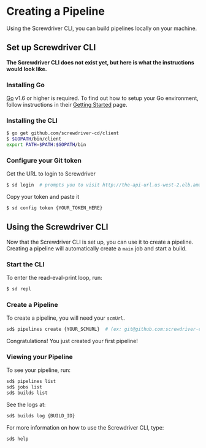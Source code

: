 # Creating a Pipeline
Using the Screwdriver CLI, you can build pipelines locally on your machine.

## Set up Screwdriver CLI

**The Screwdriver CLI does not exist yet, but here is what the instructions would look like.**

### Installing Go
[Go](https://golang.org/) v1.6 or higher is required. To find out how to setup your Go environment, follow instructions in their [Getting Started](https://golang.org/doc/install) page.

### Installing the CLI

```bash
$ go get github.com/screwdriver-cd/client
$ $GOPATH/bin/client
export PATH=$PATH:$GOPATH/bin
```

### Configure your Git token
Get the URL to login to Screwdriver

```bash
$ sd login  # prompts you to visit http://the-api-url.us-west-2.elb.amazonaws.com/v3/login
```

Copy your token and paste it
```bash
$ sd config token {YOUR_TOKEN_HERE}
```


## Using the Screwdriver CLI
Now that the Screwdriver CLI is set up, you can use it to create a pipeline. Creating a pipeline will automatically create a `main` job and start a build.

### Start the CLI
To enter the read-eval-print loop, run:

```bash
$ sd repl
```

### Create a Pipeline
To create a pipeline, you will need your `scmUrl`.
```bash
sd$ pipelines create {YOUR_SCMURL}  # (ex: git@github.com:screwdriver-cd/hashr.git#master)
```
Congratulations! You just created your first pipeline!

### Viewing your Pipeline
To see your pipeline, run:
```bash
sd$ pipelines list
sd$ jobs list
sd$ builds list
```

See the logs at:
```bash
sd$ builds log {BUILD_ID}
```

For more information on how to use the Screwdriver CLI, type:
```bash
sd$ help
```

